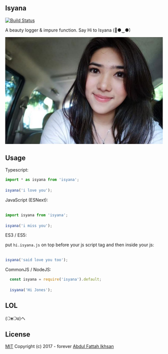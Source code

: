 ## Isyana

[![Build Status](https://travis-ci.org/ikhsanalatsary/isyana.svg?branch=master)](https://travis-ci.org/ikhsanalatsary/isyana)

A beauty logger & impure function. Say Hi to Isyana (🌸●‿●)

![Isyana](/isyana.jpg "Say hi to isyana")

## Usage

Typescript:

```typescript
import * as isyana from 'isyana';

isyana('i love you');

```

JavaScript (ESNext):

```javascript

import isyana from 'isyana';

isyana('i miss you');

```

ES3 / ES5:

put `hi.isyana.js` on top before your js script tag and then inside your js:

```javascript

isyana('said love you too');

```

CommonJS / NodeJS:

```javascript
  const isyana = require('isyana').default;

  isyana('Hi Jones');
```

## LOL

(❍ᴥ❍ʋ)ヘ

## License
[MIT](http://opensource.org/licenses/MIT)
Copyright (c) 2017 - forever [Abdul Fattah Ikhsan](https://twitter.com/abdfattahikhsan)
